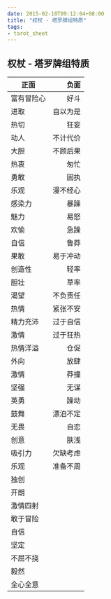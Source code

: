```yaml
---
date: 2015-02-18T09:12:04+08:00
title: "权杖 - 塔罗牌组特质"
tags:
- tarot_sheet
---
```


## 权杖 - 塔罗牌组特质

| 正面    |   负面 |
| ----- | ---: |
| 富有冒险心 |   好斗 |
| 进取    | 自以为是 |
| 热切    |   狂妄 |
| 动人    | 不计代价 |
| 大胆    | 不顾后果 |
| 热衷    |   匆忙 |
| 勇敢    |   固执 |
| 乐观    | 漫不经心 |
| 感染力   |   暴躁 |
| 魅力    |   易怒 |
| 欢愉    |   急躁 |
| 自信    |   鲁莽 |
| 果敢    | 易于冲动 |
| 创造性   |   轻率 |
| 胆壮    |   草率 |
| 渴望    | 不负责任 |
| 热情    | 紧张不安 |
| 精力充沛  | 过于自信 |
| 激情    | 过于狂热 |
| 热情洋溢  |   仓促 |
| 外向    |   放肆 |
| 激情    |   莽撞 |
| 坚强    |   无谋 |
| 英勇    |   躁动 |
| 鼓舞    | 漂泊不定 |
| 无畏    |   自恋 |
| 创意    |   肤浅 |
| 吸引力   | 欠缺考虑 |
| 乐观    | 准备不周 |
| 独创    |      |
| 开朗    |      |
| 激情四射  |      |
| 敢于冒险  |      |
| 自信    |      |
| 坚定    |      |
| 不屈不挠  |      |
| 毅然    |      |
| 全心全意  |      |
